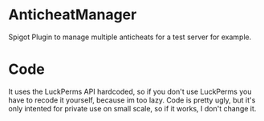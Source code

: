 # AnticheatManager
Spigot Plugin to manage multiple anticheats for a test server for example.

# Code
It uses the LuckPerms API hardcoded, so if you don't use LuckPerms you have to recode it yourself, because im too lazy.
Code is pretty ugly, but it's only intented for private use on small scale, so if it works, I don't change it.
